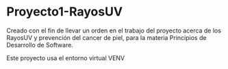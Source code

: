 # Proyecto1-RayosUV
Creado con el fin de llevar un orden en el trabajo del proyecto acerca de los RayosUV y prevención del cancer de piel, para la materia Principios de Desarrollo de Software.

Este proyecto usa el entorno virtual VENV
